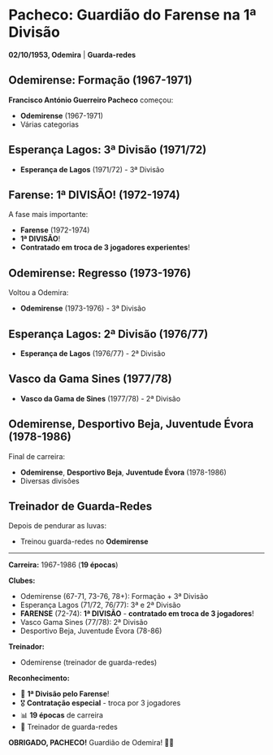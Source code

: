 # Pacheco: Guardião do Farense na 1ª Divisão

**02/10/1953, Odemira** | **Guarda-redes**

## Odemirense: Formação (1967-1971)

**Francisco António Guerreiro Pacheco** começou:
- **Odemirense** (1967-1971)
- Várias categorias

## Esperança Lagos: 3ª Divisão (1971/72)

- **Esperança de Lagos** (1971/72) - 3ª Divisão

## Farense: 1ª DIVISÃO! (1972-1974)

A fase mais importante:
- **Farense** (1972-1974)
- **1ª DIVISÃO**!
- **Contratado em troca de 3 jogadores experientes**!

## Odemirense: Regresso (1973-1976)

Voltou a Odemira:
- **Odemirense** (1973-1976) - 3ª Divisão

## Esperança Lagos: 2ª Divisão (1976/77)

- **Esperança de Lagos** (1976/77) - 2ª Divisão

## Vasco da Gama Sines (1977/78)

- **Vasco da Gama de Sines** (1977/78) - 2ª Divisão

## Odemirense, Desportivo Beja, Juventude Évora (1978-1986)

Final de carreira:
- **Odemirense**, **Desportivo Beja**, **Juventude Évora** (1978-1986)
- Diversas divisões

## Treinador de Guarda-Redes

Depois de pendurar as luvas:
- Treinou guarda-redes no **Odemirense**

---

**Carreira:** 1967-1986 (**19 épocas**)

**Clubes:**
- Odemirense (67-71, 73-76, 78+): Formação + 3ª Divisão
- Esperança Lagos (71/72, 76/77): 3ª e 2ª Divisão
- **FARENSE** (72-74): **1ª DIVISÃO** - **contratado em troca de 3 jogadores**!
- Vasco Gama Sines (77/78): 2ª Divisão
- Desportivo Beja, Juventude Évora (78-86)

**Treinador:**
- Odemirense (treinador de guarda-redes)

**Reconhecimento:**
- 🧤 **1ª Divisão pelo Farense**!
- 🎖️ **Contratação especial** - troca por 3 jogadores
- 📊 **19 épocas** de carreira
- 👔 Treinador de guarda-redes

**OBRIGADO, PACHECO!** Guardião de Odemira! 🦁🧤
